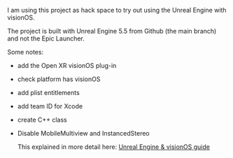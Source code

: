 I am using this project as hack space to try out using the Unreal Engine with visionOS.

The project is built with Unreal Engine 5.5 from Github (the main branch) and not the Epic Launcher. 

Some notes:

- add the Open XR visionOS plug-in
- check platform has visionOS
- add plist entitlements
- add team ID for Xcode
- create C++ class
- Disable MobileMultiview and InstancedStereo

  This explained in more detail here: [Unreal Engine & visionOS guide](https://dev.epicgames.com/community/learning/tutorials/1JWr/unreal-engine-apple-vision-pro-quick-start-guide)
